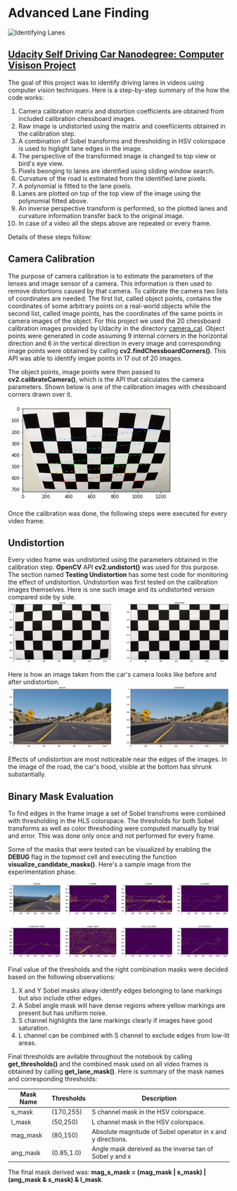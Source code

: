 # Advanced Lane Finding
![Identifying Lanes](readme-resources/output.gif)

## [Udacity Self Driving Car Nanodegree: Computer Visison Project](https://in.udacity.com/course/self-driving-car-engineer-nanodegree--nd013/)


The goal of this project was to identify driving lanes in videos using computer vision techniques. Here is a step-by-step summary of the how the code works:

1. Camera calibration matrix and distortion coefficients are obtained from included calibration chessboard images.
2. Raw image is undistorted using the matrix and coeefiicients obtained in the calibration step.
3. A combination of Sobel transforms and thresholding in HSV colorspace is used to higlight lane edges in the image.
4. The perspective of the transformed image is changed to top view or bird's eye view.
5. Pixels beonging to lanes are identified using sliding window search.
6. Curvature of the road is estimated from the identified lane pixels.
7. A polynomial is fitted to the lane pixels.
8. Lanes are plotted on top of the top view of the image using the polynomial fitted above.
9. An inverse perspective transform is performed, so the plotted lanes and curvature information transfer back to the original image.
10. In case of a video all the steps above are repeated or every frame.

Details of these steps follow:

## Camera Calibration
The purpose of camera calibration is to estimate the parameters of the lenses and image sensor of a camera. This information is then used to remove distortions caused by that camera. To calibrate the camera two lists of coordinates are needed: The first list, called object points, contains the coordinates of some arbitrary points on a real-world objects while the second list, called image points, has the coordinates of the same points in camera images of the object. For this project we used the 20 chessboard calibration images provided by Udacity in the directory [camera_cal](https://github.com/farhanhubble/CarND-Advanced-Lane-Lines/tree/master/camera_cal). Object points were generated in code assuming 9 internal corners in the horizontal direction and 6 in the vertical direction in every image and corresponding image points were obtained by calling **cv2.findChessboardCorners()**. This API was able to identify imgae points in 17 out of 20 images.

The object points, image points were then passed to **cv2.calibrateCamera()**, which is the API that calculates the camera parameters. Shown below is one of the calibration images with chessboard corners drawn over it.

![chess with corner markers](readme-resources/corners.png)

Once the calibration was done, the following steps were executed for every video frame.

## Undistortion
Every video frame was undistorted using the parameters obtained in the calibration step. **OpenCV** API **cv2.undistort()** was used for this purpose. The section named **Testing Undistortion** has some test code for monitoring the effect of undistortion. Undistortion was first tested on the calibration images themselves. Here is one such image and its undistorted version compared side by side.
![Distorted image, undistorted image](readme-resources/undistort.png)

Here is how an image taken from the car's camera looks like before and after undistortion.
![Distorted image, undistorted image](readme-resources/undistorted2.png)

Effects of undistortion are most noticeable near the edges of the images. In the image of the road, the car's hood, visible at the bottom has shrunk substantially.

## Binary Mask Evaluation
To find edges in the frame image a set of Sobel transfroms were combined with thresholding in the HLS colorspace. The thresholds for both Sobel transforms as well as color threshoding were computed manually by trial and error. This was done only once and not performed for every frame. 

Some of the masks that were tested can be visualized by enabling the **__DEBUG__** flag in the topmost cell and executing the function **visualize_candidate_masks()**. Here's a sample image from the experimentation phase.

![Visualizing edge masks](readme-resources/visualize-all.png)

Final value of the thresholds and the right combination masks were decided based on the following observations:
1. X and Y Sobel masks alway identify edges belonging to lane markings but also include other edges.
2. A Sobel angle mask will have dense regions where yellow markings are present but has uniform noise.
3. S channel highlights the lane markings clearly if images have good saturation.
4. L channel can be combined with S channel to exclude edges from low-lit areas.

Final thresholds are avilable throughout the notebook by calling **get_thresholds()** and the combined mask used on all video frames is obtained by calling **get_lane_mask()**. Here is  summary of the mask names and corresponding thresholds:

| Mask Name | Thresholds | Description                                                 |
|-----------|------------|-------------------------------------------------------------|
| s_mask    | (170,255)  | S channel mask in the HSV colorspace.                       |
| l_mask    | (50,250)   | L channel mask in the HSV colorspace.                       |
| mag_mask  | (80,150)   | Absolute magnitude of Sobel operator in x and y directions. |
| ang_mask  | (0.85,1.0) | Angle mask dereived as the inverse tan of Sobel y and x     |

The final mask derived was: **mag_s_mask = (mag_mask | s_mask) | (ang_mask & s_mask) & l_mask**.






